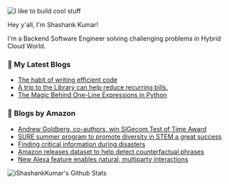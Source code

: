 ![I like to build cool stuff](https://res.cloudinary.com/dt8g3rhcy/image/upload/v1595929574/i_like_to_build_cool_shit._1_nzbwjh.png)

Hey y'all, I'm Shashank Kumar! 

I'm a Backend Software Engineer solving challenging problems in Hybrid Cloud World.

### 📕 My Latest Blogs
<!-- BLOG-POST-LIST:START -->
- [The habit of writing efficient code](https://medium.com/@ishashankkumar/the-habit-of-writing-efficient-code-153b05f04269?source=rss-d24dda280d5f------2)
- [A trip to the Library can help reduce recurring bills.](https://medium.com/swlh/a-trip-to-the-library-can-help-reduce-recurring-bills-23bca495cdf5?source=rss-d24dda280d5f------2)
- [The Magic Behind One-Line Expressions in Python](https://medium.com/swlh/the-magic-behind-one-line-expressions-in-python-816c10180c5c?source=rss-d24dda280d5f------2)
<!-- BLOG-POST-LIST:END -->

### 📕 Blogs by Amazon
<!-- AMAZON-BLOG-POST-LIST:START -->
- [Andrew Goldberg, co-authors, win SIGecom Test of Time Award](https://www.amazon.science/latest-news/andrew-goldberg-co-authors-win-sigecom-test-of-time-award)
- [SURE summer program to promote diversity in STEM a great success](https://www.amazon.science/academic-engagements/sure-summer-program-to-promote-diversity-in-stem-a-great-success)
- [Finding critical information during disasters](https://www.amazon.science/research-awards/success-stories/finding-critical-information-during-disasters)
- [Amazon releases dataset to help detect counterfactual phrases](https://www.amazon.science/blog/amazon-releases-dataset-to-help-detect-counterfactual-phrases)
- [New Alexa feature enables natural, multiparty interactions](https://www.amazon.science/blog/new-alexa-feature-enables-natural-multiparty-interactions)
<!-- AMAZON-BLOG-POST-LIST:END -->



<img align="center" alt="iShashankKumar's Github Stats" src="https://github-readme-stats.vercel.app/api?username=ishashankkumar&show_icons=true&hide_border=true" />
